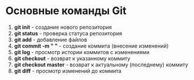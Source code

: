 # Основные команды Git
1. **git init** - создание нового репозитория
2. **git status** - проверка статуса репозитория
3. **git add** - добавление файлов
4. **git commit -m " "** - создание коммита (внесение изменений)
5. **git log** - просмотр истории коммитов с изменениями
6. **git checkout** - возврат к указанному коммиту
7. **git checkout master** - возврат к актуальному (последнему) коммиту
8. **git diff** - просмотр изменений до коммита